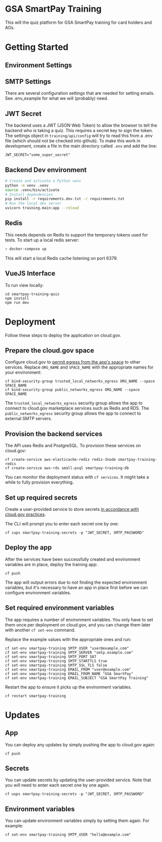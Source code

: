 # GSA SmartPay Training

This will the quiz platform for GSA SmartPay training for card holders and AOs.

# Getting Started

## Environment Settings

## SMTP Settings
There are several configuration settings that are needed for setting emails. See .env_example for what we will (probably) need.

## JWT Secret
The backend uses a JWT (JSON Web Token) to allow the browser to tell the backend who is taking a quiz. This requires a secret key to sign the token. The settings object in `training/api/config` will try to read this from a .env file (which should not be checked into github). To make this work in development, create a file in the main directory called `.env` and add the line:

```
JWT_SECRET="some_super_secret"
```

## Backend Dev environment

``` sh
# Create and activate a Python venv
python -m venv .venv
source .venv/bin/activate
# Install dependencies
pip install -r requirements.dev.txt -r requirements.txt
# Run the local dev server
uvicorn training.main:app --reload
```

## Redis

This needs depends on Redis to support the temporary tokens used for tests. To start up a local redis server:

``` sh
> docker-compose up
```
This will start a local Redis cache listening on port 6379.


## VueJS Interface
To run view locally:
```
cd smartpay-training-quiz
npm install
npm run dev
```

# Deployment

Follow these steps to deploy the application on cloud.gov.

## Prepare the cloud.gov space

Configure cloud.gov to [permit egress from the app's space](https://cloud.gov/docs/management/space-egress/) to other services. Replace `ORG_NAME` and `SPACE_NAME` with the appropriate names for your environment:

```
cf bind-security-group trusted_local_networks_egress ORG_NAME --space SPACE_NAME
cf bind-security-group public_networks_egress ORG_NAME --space SPACE_NAME
```

The `trusted_local_networks_egress` security group allows the app to connect to cloud.gov marketplace services such as Redis and RDS. The `public_networks_egress` security group allows the app to connect to external SMTP servers.

## Provision the backend services

The API uses Redis and PostgreSQL. To provision these services on cloud.gov:

```
cf create-service aws-elasticache-redis redis-3node smartpay-training-redis
cf create-service aws-rds small-psql smartpay-training-db
```

You can monitor the deployment status with `cf services`. It might take a while to fully provision everything.

## Set up required secrets

Create a user-provided service to store secrets [in accordance with cloud.gov practices](https://cloud.gov/docs/deployment/production-ready/#protect-access-to-sensitive-credentials).

The CLI will prompt you to enter each secret one by one:

```
cf cups smartpay-training-secrets -p "JWT_SECRET, SMTP_PASSWORD"
```

## Deploy the app

After the services have been successfully created and environment variables are in place, deploy the training app:

```
cf push
```

The app will output errors due to not finding the expected environment variables, but it's necessary to have an app in place first before we can configure environment variables.

## Set required environment variables

The app requires a number of environment variables. You only have to set them once per deployment on cloud.gov, and you can change them later with another `cf set-env` command.

Replace the example values with the appropriate ones and run:

```
cf set-env smartpay-training SMTP_USER "user@example.com"
cf set-env smartpay-training SMTP_SERVER "smtp.example.com"
cf set-env smartpay-training SMTP_PORT 587
cf set-env smartpay-training SMTP_STARTTLS true
cf set-env smartpay-training SMTP_SSL_TLS false
cf set-env smartpay-training EMAIL_FROM "user@example.com"
cf set-env smartpay-training EMAIL_FROM_NAME "GSA SmartPay"
cf set-env smartpay-training EMAIL_SUBJECT "GSA SmartPay Training"
```

Restart the app to ensure it picks up the environment variables.

```
cf restart smartpay-training
```

# Updates

## App

You can deploy any updates by simply pushing the app to cloud.gov again:

```
cf push
```

## Secrets

You can update secrets by updating the user-provided service. Note that you will need to enter each secret one by one again.

```
cf uups smartpay-training-secrets -p "JWT_SECRET, SMTP_PASSWORD"
```

## Environment variables

You can update environment variables simply by setting them again. For example:

```
cf set-env smartpay-training SMTP_USER "hello@example.com"
```
